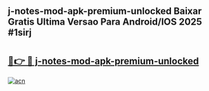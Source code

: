 ## j-notes-mod-apk-premium-unlocked Baixar Gratis Ultima Versao Para Android/IOS 2025 #1sirj

# <h2><a href="https://ainizakaria.my?title=j-notes-mod-apk-premium-unlocked&ref=20M">🔗👉 🔴 j-notes-mod-apk-premium-unlocked</a></h2>

[![acn](https://github.com/user-attachments/assets/0f9c940e-d8b0-45ae-aac7-cd30a18b3e1c)](https://ainizakaria.my?title=j-notes-mod-apk-premium-unlocked&ref=20M)


